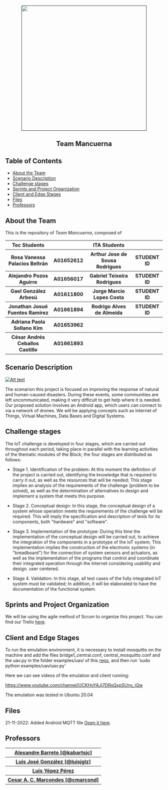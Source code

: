 <p align="center">
  <a href="" rel="noopener">
 <img src="https://javier.rodriguez.org.mx/itesm/2014/tecnologico-de-monterrey-blue-small.png" width="400"></a>
</p>

<h2 align="center">Team Mancuerna</h2>

<div align="center">
</div>


## Table of Contents

- [About the Team](#about)
- [Scenario Description](#scenario_desc)
- [Challenge stages](#stages)
- [Sprints and Project Organization](#org)
- [Client and Edge Stages](#client_edge)
- [Files](#files)
- [Professors](#authors)


## About the Team <a name = "about"></a>

This is the repository of _Team Mancuerna_, composed of
<table>
  <tr>
    <th> Tec Students <th>
    <th> ITA Students <th>
  </tr>
  <tr>
    <th> Rosa Vanessa Palacios Beltrán </th>
    <th> A01652612 </th>
    <th> Arthur Jose de Sousa Rodrigues </th>
    <th> STUDENT ID </th>
  </tr>

  <tr>
    <th> Alejandro Pozos Aguirre </th>
    <th> A01656017 </th>
    <th> Gabriel Teixeira Rodrigues </th>
    <th> STUDENT ID </th>
  </tr>

  <tr>
    <th> Gael González Arbesú </th>
    <th> A01611800 </th>
    <th> Jorge Marcio Lopes Costa </th>
    <th> STUDENT ID </th>
  </tr>

  <tr>
    <th> Jonathan Josué Fuentes Ramírez </th>
    <th> A01661894 </th>
    <th> Rodrigo Alves de Almeida </th>
    <th> STUDENT ID </th>
  </tr>
  
  <tr>
    <th> Adriana Paola Sollano Kim </th>
    <th> A01653962 </th>
    <th>  </th>
    <th>  </th>
  </tr>
  
  <tr>
    <th> César Andrés Ceballos Castillo </th>
    <th> A01661893 </th>
    <th>  </th>
    <th>  </th>
  </tr>
</table>


## Scenario Description <a name = "scenario_desc"></a>

[![Alt text](https://img.youtube.com/vi/PPkjYf4rd_E/0.jpg)](https://www.youtube.com/watch?v=PPkjYf4rd_E)

The scenarion this project is focused on improving the response of natural and human-caused disasters. During these events, some communities are left uncommunicated, making it very difficult to get help where it is needed. Our proposed solution involves an Android app, which users can connect to via a network of drones. We will be applying concepts such as Internet of Things, Virtual Machines, Data Bases and Digital Systems.

## Challenge stages <a name = "stages"></a>

The IoT challenge is developed in four stages, which are carried out throughout each period, taking place in parallel with the learning activities of the thematic modules of the Block; the four stages are distributed as follows:

- Stage 1. Identification of the problem: At this moment the definition of the project is carried out, identifying the knowledge that is required to carry it out, as well as the resources that will be needed; This stage implies an analysis of the requirements of the challenge (problem to be solved), as well as the determination of alternatives to design and implement a system that meets this purpose.

- Stage 2. Conceptual design: In this stage, the conceptual design of a system whose operation meets the requirements of the challenge will be required. This will imply the specification and description of tests for its components, both "hardware" and "software".

- Stage 3. Implementation of the prototype: During this time the implementation of the conceptual design will be carried out, to achieve the integration of the components in a prototype of the IoT system; This implementation implies the construction of the electronic systems (in "breadboard") for the connection of system sensors and actuators, as well as the implementation of the programs that control and coordinate their integrated operation through the Internet considering usability and design. user centered.

- Stage 4. Validation: In this stage, all test cases of the fully integrated IoT system must be validated; In addition, it will be elaborated to have the documentation of the functional system.

## Sprints and Project Organization <a name = "org"></a>

We will be using the agile method of Scrum to organize this project.
You can find our Trello [here](https://trello.com/b/mt1Vwk40/scrum-iot-mancuerna).


## Client and Edge Stages <a name = "client_edge"></a>

To run the emulation environment, it is necessary to install mosquitto on the machine and add the files bridge1_central.conf, central_mosquitto.conf and the uav.py in the folder examples/uav/ of this [repo](https://github.com/intrig-unicamp/mininet-wifi), and then run 'sudo python examples/uav/uav.py'

Here we can see videos of the emulation and client running:

https://www.youtube.com/channel/UCKHoYAJj7DRsQxpSUnv_jQw

The emulation was tested in Ubuntu 20.04

## Files <a name = "files"></a>

21-11-2022: Added Android MQTT file
[Open it here](https://drive.google.com/file/d/1TmY5XhKw8CG3bGLYpq1ryeDlie939F2-/view?usp=sharing).

## Professors <a name = "authors"></a>
<table>
<tr>
  <th> <a href="https://github.com/kabartsjc" rel="noopener">Alexandre Barreto [@kabartsjc]</a> </th>
</tr>

<tr>
  <th> <a href="https://github.com/luisjglz" rel="noopener">Luis José González [@luisjglz]</a> </th>
</tr>

<tr>
  <th> <a href="https://www.researchgate.net/profile/Luis-Yepez-Perez" rel="noopener">Luis Yépez Pérez</a> </th>
</tr>

<tr>
  <th> <a href="https://github.com/cmarcond" rel="noopener">Cesar A. C. Marcondes [@cmarcond]</a> </th>
</tr>
</table>
